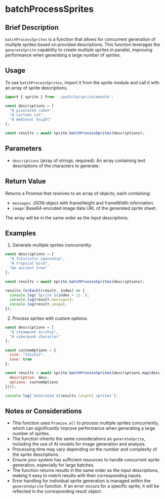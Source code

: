 # batchProcessSprites

## Brief Description

`batchProcessSprites` is a function that allows for concurrent generation of multiple sprites based on provided descriptions. This function leverages the `generateSprite` capability to create multiple sprites in parallel, improving performance when generating a large number of sprites.

## Usage

To use `batchProcessSprites`, import it from the sprite module and call it with an array of sprite descriptions.

```javascript
import { sprite } from './path/to/sprite/module';

const descriptions = [
  "A pixelated robot",
  "A cartoon cat",
  "A medieval knight"
];

const results = await sprite.batchProcessSprites(descriptions);
```

## Parameters

- `descriptions` (array of strings, required): An array containing text descriptions of the characters to generate.

## Return Value

Returns a Promise that resolves to an array of objects, each containing:

- `messages`: JSON object with frameHeight and frameWidth information.
- `image`: Base64-encoded image data URL of the generated sprite sheet.

The array will be in the same order as the input descriptions.

## Examples

1. Generate multiple sprites concurrently:

```javascript
const descriptions = [
  "A futuristic spaceship",
  "A tropical bird",
  "An ancient tree"
];

const results = await sprite.batchProcessSprites(descriptions);

results.forEach((result, index) => {
  console.log(`Sprite ${index + 1}:`);
  console.log(result.messages);
  console.log(result.image);
});
```

2. Process sprites with custom options:

```javascript
const descriptions = [
  "A steampunk airship",
  "A cyberpunk character"
];

const customOptions = {
  size: "512x512",
  save: true
};

const results = await sprite.batchProcessSprites(descriptions.map(desc => ({
  description: desc,
  options: customOptions
})));

console.log(`Generated ${results.length} sprites`);
```

## Notes or Considerations

- This function uses `Promise.all` to process multiple sprites concurrently, which can significantly improve performance when generating a large number of sprites.
- The function inherits the same considerations as `generateSprite`, including the use of AI models for image generation and analysis.
- Processing time may vary depending on the number and complexity of the sprite descriptions.
- Ensure your system has sufficient resources to handle concurrent sprite generation, especially for large batches.
- The function returns results in the same order as the input descriptions, making it easy to match results with their corresponding inputs.
- Error handling for individual sprite generation is managed within the `generateSprite` function. If an error occurs for a specific sprite, it will be reflected in the corresponding result object.